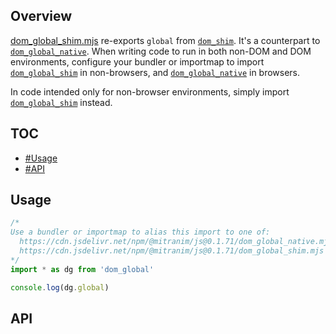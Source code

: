 ## Overview

[dom_global_shim.mjs](../dom_global_shim.mjs) re-exports `global` from [`dom_shim`](dom_shim_readme.md). It's a counterpart to [`dom_global_native`](dom_global_native_readme.md). When writing code to run in both non-DOM and DOM environments, configure your bundler or importmap to import [`dom_global_shim`](dom_global_shim_readme.md) in non-browsers, and [`dom_global_native`](dom_global_native_readme.md) in browsers.

In code intended only for non-browser environments, simply import [`dom_global_shim`](dom_global_shim_readme.md) instead.

## TOC

* [#Usage](#usage)
* [#API](#api)


## Usage

```js
/*
Use a bundler or importmap to alias this import to one of:
  https://cdn.jsdelivr.net/npm/@mitranim/js@0.1.71/dom_global_native.mjs
  https://cdn.jsdelivr.net/npm/@mitranim/js@0.1.71/dom_global_shim.mjs
*/
import * as dg from 'dom_global'

console.log(dg.global)
```

## API

